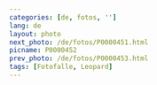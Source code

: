 ```yaml
---
categories: [de, fotos, '']
lang: de
layout: photo
next_photo: /de/fotos/P0000451.html
picname: P0000452
prev_photo: /de/fotos/P0000453.html
tags: [Fotofalle, Leopard]
---
```

